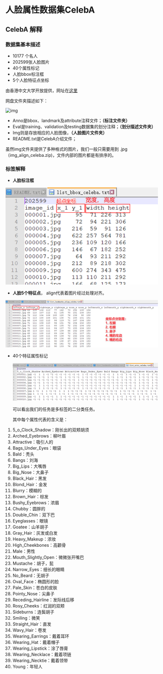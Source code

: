 # 人脸属性数据集CelebA

## CelebA 解释

### 数据集基本描述

* 10177 个名人
* 202599张人脸图片
* 40个属性标记
* 人脸bbox标注框
* 5个人脸特征点坐标 

由香港中文大学开放提供，网址在[这里](http://mmlab.ie.cuhk.edu.hk/projects/CelebA.html)



网盘文件夹描述如下：

![img](https://pic1.zhimg.com/80/v2-e5546e983a24e0e846f11de439068c64_hd.jpg)

* Anno是bbox、landmark及attribute注释文件；**（标注文件夹）**
* Eval是training、validation及testing数据集的划分注释；**（划分描述文件夹）**
* Img则是存放相应的人脸图像，**（人脸图片文件夹）**
* README.txt是CelebA介绍文件；



虽然img文件夹提供了多种格式的图片，我们一般只需要用到 .jpg（img_align_celeba.zip)，文件内部的图片都是有排序的。



### 标签解释



* **人脸标注框**

![](https://raw.githubusercontent.com/JoshuaQYH/blogImage/master/img/20190309145245.png)



 

* **人脸5个特征点**， align代表着图片经过处理对齐。

![](https://raw.githubusercontent.com/JoshuaQYH/blogImage/master/img/20190309145516.png)





* 40个特征属性标记

  ![](https://raw.githubusercontent.com/JoshuaQYH/blogImage/master/img/20190309150157.png)

  可以看出我们的任务是多标签的二分类任务。

  其中每个属性代表的含义是：

1. 5_o_Clock_Shadow：刚长出的双颊胡须
2. Arched_Eyebrows：柳叶眉
3. Attractive：吸引人的
4. Bags_Under_Eyes：眼袋
5. Bald：秃头
6. Bangs：刘海
7. Big_Lips：大嘴唇
8. Big_Nose：大鼻子
9. Black_Hair：黑发
10. Blond_Hair：金发
11. Blurry：模糊的
12. Brown_Hair：棕发
13. Bushy_Eyebrows：浓眉
14. Chubby：圆胖的
15. Double_Chin：双下巴
16. Eyeglasses：眼镜
17. Goatee：山羊胡子
18. Gray_Hair：灰发或白发
19. Heavy_Makeup：浓妆
20. High_Cheekbones：高颧骨
21. Male：男性
22. Mouth_Slightly_Open：微微张开嘴巴
23. Mustache：胡子，髭
24. Narrow_Eyes：细长的眼睛
25. No_Beard：无胡子
26. Oval_Face：椭圆形的脸
27. Pale_Skin：苍白的皮肤
28. Pointy_Nose：尖鼻子
29. Receding_Hairline：发际线后移
30. Rosy_Cheeks：红润的双颊
31. Sideburns：连鬓胡子
32. Smiling：微笑
33. Straight_Hair：直发
34. Wavy_Hair：卷发
35. Wearing_Earrings：戴着耳环
36. Wearing_Hat：戴着帽子
37. Wearing_Lipstick：涂了唇膏
38. Wearing_Necklace：戴着项链
39. Wearing_Necktie：戴着领带
40. Young：年轻人